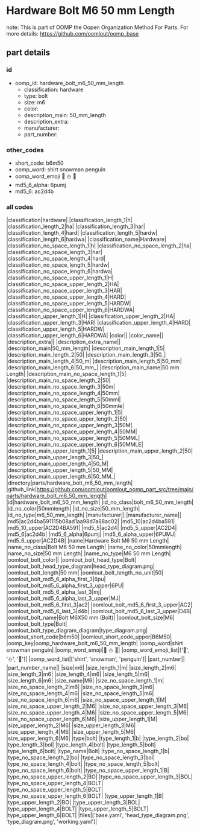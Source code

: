 # Hardware Bolt M6 50 mm Length  

note: This is part of OOMP the Oopen Organization Method For Parts. For more details: https://github.com/oomlout/oomp_base

##  part details





### id
* oomp_id: hardware_bolt_m6_50_mm_length
  * classification: hardware
  * type: bolt
  * size: m6
  * color: 
  * description_main: 50_mm_length
  * description_extra: 
  * manufacturer: 
  * part_number: 

### other_codes
* short_code: b6m50
* oomp_word: shirt snowman penguin
* oomp_word_emoji :shirt: :snowman: :penguin:
* md5_6_alpha: 6pumj
* md5_6: ac2d4b

### all codes 
|classification|hardware|
|classification_length_1|h|
|classification_length_2|ha|
|classification_length_3|har|
|classification_length_4|hard|
|classification_length_5|hardw|
|classification_length_6|hardwa|
|classification_name|Hardware|
|classification_no_space_length_1|h|
|classification_no_space_length_2|ha|
|classification_no_space_length_3|har|
|classification_no_space_length_4|hard|
|classification_no_space_length_5|hardw|
|classification_no_space_length_6|hardwa|
|classification_no_space_upper_length_1|H|
|classification_no_space_upper_length_2|HA|
|classification_no_space_upper_length_3|HAR|
|classification_no_space_upper_length_4|HARD|
|classification_no_space_upper_length_5|HARDW|
|classification_no_space_upper_length_6|HARDWA|
|classification_upper_length_1|H|
|classification_upper_length_2|HA|
|classification_upper_length_3|HAR|
|classification_upper_length_4|HARD|
|classification_upper_length_5|HARDW|
|classification_upper_length_6|HARDWA|
|color||
|color_name||
|description_extra||
|description_extra_name||
|description_main|50_mm_length|
|description_main_length_1|5|
|description_main_length_2|50|
|description_main_length_3|50_|
|description_main_length_4|50_m|
|description_main_length_5|50_mm|
|description_main_length_6|50_mm_|
|description_main_name|50 mm Length|
|description_main_no_space_length_1|5|
|description_main_no_space_length_2|50|
|description_main_no_space_length_3|50m|
|description_main_no_space_length_4|50mm|
|description_main_no_space_length_5|50mml|
|description_main_no_space_length_6|50mmle|
|description_main_no_space_upper_length_1|5|
|description_main_no_space_upper_length_2|50|
|description_main_no_space_upper_length_3|50M|
|description_main_no_space_upper_length_4|50MM|
|description_main_no_space_upper_length_5|50MML|
|description_main_no_space_upper_length_6|50MMLE|
|description_main_upper_length_1|5|
|description_main_upper_length_2|50|
|description_main_upper_length_3|50_|
|description_main_upper_length_4|50_M|
|description_main_upper_length_5|50_MM|
|description_main_upper_length_6|50_MM_|
|directory|parts/hardware_bolt_m6_50_mm_length|
|github_link|https://github.com/oomlout/oomlout_oomp_part_src/tree/main/parts/hardware_bolt_m6_50_mm_length|
|id|hardware_bolt_m6_50_mm_length|
|id_no_class|bolt_m6_50_mm_length|
|id_no_color|50mmlength|
|id_no_size|50_mm_length|
|id_no_type|m6_50_mm_length|
|manufacturer||
|manufacturer_name||
|md5|ac2d4ba591115b08ad1aa98d7a88ac02|
|md5_10|ac2d4ba591|
|md5_10_upper|AC2D4BA591|
|md5_5|ac2d4|
|md5_5_upper|AC2D4|
|md5_6|ac2d4b|
|md5_6_alpha|6pumj|
|md5_6_alpha_upper|6PUMJ|
|md5_6_upper|AC2D4B|
|name|Hardware Bolt M6 50 mm Length|
|name_no_class|Bolt M6 50 mm Length|
|name_no_color|50mmlength|
|name_no_size|50 mm Length|
|name_no_type|M6 50 mm Length|
|oomlout_bolt_color||
|oomlout_bolt_head_type|Bolt|
|oomlout_bolt_head_type_diagram|head_type_diagram.png|
|oomlout_bolt_length|50 mm|
|oomlout_bolt_length_no_unit|50|
|oomlout_bolt_md5_6_alpha_first_3|6pu|
|oomlout_bolt_md5_6_alpha_first_3_upper|6PU|
|oomlout_bolt_md5_6_alpha_last_3|mj|
|oomlout_bolt_md5_6_alpha_last_3_upper|MJ|
|oomlout_bolt_md5_6_first_3|ac2|
|oomlout_bolt_md5_6_first_3_upper|AC2|
|oomlout_bolt_md5_6_last_3|d4b|
|oomlout_bolt_md5_6_last_3_upper|D4B|
|oomlout_bolt_name|Bolt M6X50 mm  (Bolt)|
|oomlout_bolt_size|M6|
|oomlout_bolt_type|Bolt|
|oomlout_bolt_type_diagram_diagram|type_diagram.png|
|oomlout_short_code|b6m50|
|oomlout_short_code_upper|B6M50|
|oomp_key|oomp_hardware_bolt_m6_50_mm_length|
|oomp_word|shirt snowman penguin|
|oomp_word_emoji|:shirt: :snowman: :penguin:|
|oomp_word_emoji_list|[':shirt:', ':snowman:', ':penguin:']|
|oomp_word_list|['shirt', 'snowman', 'penguin']|
|part_number||
|part_number_name||
|size|m6|
|size_length_1|m|
|size_length_2|m6|
|size_length_3|m6|
|size_length_4|m6|
|size_length_5|m6|
|size_length_6|m6|
|size_name|M6|
|size_no_space_length_1|m|
|size_no_space_length_2|m6|
|size_no_space_length_3|m6|
|size_no_space_length_4|m6|
|size_no_space_length_5|m6|
|size_no_space_length_6|m6|
|size_no_space_upper_length_1|M|
|size_no_space_upper_length_2|M6|
|size_no_space_upper_length_3|M6|
|size_no_space_upper_length_4|M6|
|size_no_space_upper_length_5|M6|
|size_no_space_upper_length_6|M6|
|size_upper_length_1|M|
|size_upper_length_2|M6|
|size_upper_length_3|M6|
|size_upper_length_4|M6|
|size_upper_length_5|M6|
|size_upper_length_6|M6|
|type|bolt|
|type_length_1|b|
|type_length_2|bo|
|type_length_3|bol|
|type_length_4|bolt|
|type_length_5|bolt|
|type_length_6|bolt|
|type_name|Bolt|
|type_no_space_length_1|b|
|type_no_space_length_2|bo|
|type_no_space_length_3|bol|
|type_no_space_length_4|bolt|
|type_no_space_length_5|bolt|
|type_no_space_length_6|bolt|
|type_no_space_upper_length_1|B|
|type_no_space_upper_length_2|BO|
|type_no_space_upper_length_3|BOL|
|type_no_space_upper_length_4|BOLT|
|type_no_space_upper_length_5|BOLT|
|type_no_space_upper_length_6|BOLT|
|type_upper_length_1|B|
|type_upper_length_2|BO|
|type_upper_length_3|BOL|
|type_upper_length_4|BOLT|
|type_upper_length_5|BOLT|
|type_upper_length_6|BOLT|
|files|['base.yaml', 'head_type_diagram.png', 'type_diagram.png', 'working.yaml']|
